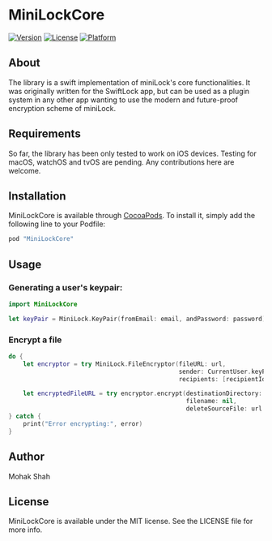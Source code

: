 # MiniLockCore

[![Version](https://img.shields.io/cocoapods/v/MiniLockCore.svg?style=flat)](http://cocoapods.org/pods/MiniLockCore)
[![License](https://img.shields.io/cocoapods/l/MiniLockCore.svg?style=flat)](http://cocoapods.org/pods/MiniLockCore)
[![Platform](https://img.shields.io/cocoapods/p/MiniLockCore.svg?style=flat)](http://cocoapods.org/pods/MiniLockCore)

## About

The library is a swift implementation of miniLock's core functionalities. It was originally written for the SwiftLock app, but can be used as a plugin system in any other app wanting to use the modern and future-proof encryption scheme of miniLock.

## Requirements

So far, the library has been only tested to work on iOS devices. Testing for macOS, watchOS and tvOS are pending. Any contributions here are welcome.

## Installation

MiniLockCore is available through [CocoaPods](http://cocoapods.org). To install
it, simply add the following line to your Podfile:

```ruby
pod "MiniLockCore"
```

## Usage

### Generating a user's keypair:

```swift
import MiniLockCore

let keyPair = MiniLock.KeyPair(fromEmail: email, andPassword: password)!
```
### Encrypt a file

```swift
do {
    let encryptor = try MiniLock.FileEncryptor(fileURL: url,
                                               sender: CurrentUser.keyPair!,
                                               recipients: [recipientId1, recipientId2] )

    let encryptedFileURL = try encryptor.encrypt(destinationDirectory: CurrentUser.shared.encryptedDir,
                                                 filename: nil,
                                                 deleteSourceFile: url.isFileInTemporaryLocation)
} catch {
    print("Error encrypting:", error)
}
```

## Author

Mohak Shah

## License

MiniLockCore is available under the MIT license. See the LICENSE file for more info.
